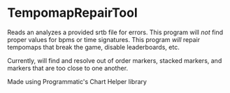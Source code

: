 # TempomapRepairTool
 
Reads an analyzes a provided srtb file for errors.
This program will *not* find proper values for bpms or time signatures.
This program *will* repair tempomaps that break the game, disable leaderboards, etc.

Currently, will find and resolve out of order markers, stacked markers, and markers that are too close to one another.


Made using Programmatic's Chart Helper library
